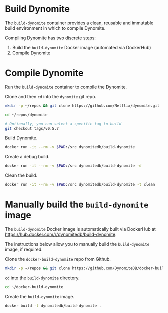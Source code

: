 # Build Dynomite

The `build-dynomite` container provides a clean, reusable and immutable build environment in which to compile Dynomite.

Compiling Dynomite has two discrete steps:

1. Build the `build-dynomite` Docker image (automated via DockerHub)
2. Compile Dynomite

# Compile Dynomite

Run the `build-dynomite` container to compile the Dynomite.

Clone and then `cd` into the `dynomite` git repo.

```bash
mkdir -p ~/repos && git clone https://github.com/Netflix/dynomite.git

cd ~/repos/dynomite

# Optionally, you can select a specific tag to build
git checkout tags/v0.5.7
```

Build Dynomite.

```bash
docker run -it --rm -v $PWD:/src dynomitedb/build-dynomite
```

Create a debug build.

```bash
docker run -it --rm -v $PWD:/src dynomitedb/build-dynomite -d
```

Clean the build. 

```bash
docker run -it --rm -v $PWD:/src dynomitedb/build-dynomite -t clean
```

# Manually build the `build-dynomite` image

The `build-dynomite` Docker image is automatically built via DockerHub at https://hub.docker.com/r/dynomitedb/build-dynomite.

The instructions below allow you to manually build the `build-dynomite` image, if required.

Clone the `docker-build-dynomite` repo from Github.

```bash
mkdir -p ~/repos && git clone https://github.com/DynomiteDB/docker-build-dynomite.git
```

`cd` into the `build-dynomite` directory.

```bash
cd ~/docker-build-dynomite
```

Create the `build-dynomite` image.

```bash
docker build -t dynomitedb/build-dynomite .
```
